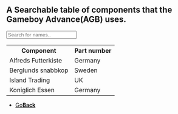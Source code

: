 ## A Searchable table of components that the Gameboy Advance(AGB) uses.

<input type="text" id="myInput" onkeyup="myFunction()" placeholder="Search for names..">

<table id="AGBTable">
  <tr class="header">
    <th style="width:60%;">Component</th>
    <th style="width:40%;">Part number</th>
  </tr>
  <tr>
    <td>Alfreds Futterkiste</td>
    <td>Germany</td>
  </tr>
  <tr>
    <td>Berglunds snabbkop</td>
    <td>Sweden</td>
  </tr>
  <tr>
    <td>Island Trading</td>
    <td>UK</td>
  </tr>
  <tr>
    <td>Koniglich Essen</td>
    <td>Germany</td>
  </tr>
</table>

<onebutton>
<ul>
            <li><a href="../">Go<strong>Back</strong></a></li>
          </ul>
</onebutton>